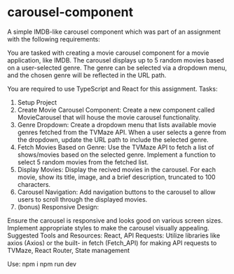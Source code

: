 # carousel-component

A simple IMDB-like carousel component which was part of an assignment with the following requirements:

You are tasked with creating a movie carousel component for a movie application, like IMDB.
The carousel displays up to 5 random movies based on a user-selected
genre. The genre can be selected via a dropdown menu, and the chosen
genre will be reflected in the URL path.

You are required to use TypeScript and React for this assignment.
Tasks:

1. Setup Project
2. Create Movie Carousel Component:
   Create a new component called MovieCarousel that will house
   the movie carousel functionality.
3. Genre Dropdown:
   Create a dropdown menu that lists available movie genres
   fetched from the TVMaze API.
   When a user selects a genre from the dropdown, update the URL
   path to include the selected genre.
4. Fetch Movies Based on Genre:
   Use the TVMaze API to fetch a list of shows/movies based on
   the selected genre. Implement a function to select 5 random movies from the
   fetched list.
5. Display Movies:
   Display the recived movies in the carousel. For each movie, show its title, image, and a brief
   description, truncated to 100 characters.
6. Carousel Navigation:
   Add navigation buttons to the carousel to allow users to
   scroll through the displayed movies.
7. (bonus) Responsive Design:

Ensure the carousel is responsive and looks good on various
screen sizes.
Implement appropriate styles to make the carousel visually
appealing.
Suggested Tools and Resources:
React, API Requests: Utilize libraries like axios (Axios) or the built-
in fetch (Fetch_API) for making API requests to TVMaze, React Router, State management

Use:
npm i
npm run dev
